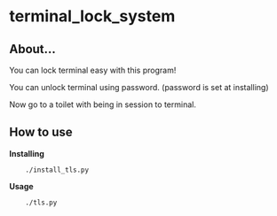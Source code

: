 terminal_lock_system
=============

About...
-----
You can lock terminal easy with this program!

You can unlock terminal using password. (password is set at installing)

Now go to a toilet with being in session to terminal.

How to use
------

__Installing__

        ./install_tls.py

__Usage__

        ./tls.py
